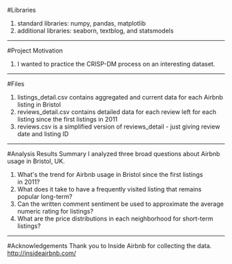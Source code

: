 #Libraries
1. standard libraries: numpy, pandas, matplotlib
2. additional libraries: seaborn, textblog, and statsmodels
---
#Project Motivation
1. I wanted to practice the CRISP-DM process on an interesting dataset. 
---
#Files
1. listings_detail.csv contains aggregated and current data for each Airbnb listing in Bristol
2. reviews_detail.csv contains detailed data for each review left for each listing since the first listings in 2011
3. reviews.csv is a simplified version of reviews_detail - just giving review date and listing ID
---
#Analysis Results Summary
I analyzed three broad questions about Airbnb usage in Bristol, UK. 
1. What's the trend for Airbnb usage in Bristol since the first listings in 2011?
2. What does it take to have a frequently visited listing that remains popular long-term?
3. Can the written comment sentiment be used to approximate the average numeric rating for listings?
4. What are the price distributions in each neighborhood for short-term listings?
---
#Acknowledgements
Thank you to Inside Airbnb for collecting the data.
http://insideairbnb.com/